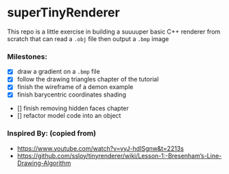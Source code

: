 # superTinyRenderer

This repo is a little exercise in building a suuuuper basic C++ renderer from scratch that can read a `.obj` file then output a `.bmp` image

### Milestones:
- [x] draw a gradient on a `.bmp` file
- [x] follow the drawing triangles chapter of the tutorial
- [x] finish the wireframe of a demon example
- [x] finish barycentric coordinates shading
- [] finish removing hidden faces chapter
- [] refactor model code into an object


### Inspired By: (copied from)
- https://www.youtube.com/watch?v=yyJ-hdISgnw&t=2213s
- https://github.com/ssloy/tinyrenderer/wiki/Lesson-1:-Bresenham’s-Line-Drawing-Algorithm